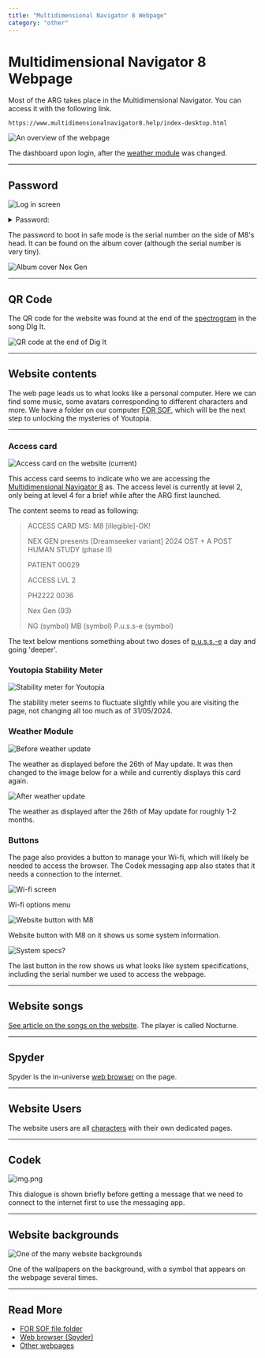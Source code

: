 ```yaml
---
title: "Multidimensional Navigator 8 Webpage"
category: "other"
---
```

# Multidimensional Navigator 8 Webpage

Most of the ARG takes place in the Multidimensional Navigator. You can access 
it with the following link.

`https://www.multidimensionalnavigator8.help/index-desktop.html`

![An overview of the webpage](../Resources/webpage/webpage-overview.png)

The dashboard upon login, after the [weather module](#weather-module) was changed.

***

## Password

![Log in screen](../Resources/webpage/Bring-Me-The-Horizon-website-shot.png)

<details class="password">
<summary>Password:</summary> 

93934521

</details>

The password to boot in safe mode is the serial number on the side of M8's
head. It can be found on the album cover (although the serial number is very tiny).

![Album cover Nex Gen](../Resources/music/album_cover.png)

***

## QR Code

The QR code for the website was found at the end of the [spectrogram](music/spectrograms) 
in the song DIg It.

![QR code at the end of Dig It](../Resources/music/spectrograms/spectrogram_qr.png)

***

## Website contents

The web page leads us to what looks like a personal computer. Here we can find some music, 
some avatars corresponding to different characters and more. 
We have a folder on our computer [FOR SOF](files/for-sof), 
which will be the next step to unlocking the mysteries of Youtopia.

***

### Access card

![Access card on the website (current)](../Resources/webpage/access-card2.png)

This access card seems to indicate who we are accessing the 
[Multidimensional Navigator 8](m8) as.
The access level is currently at level 2, only being at level 4 for a brief while after 
the ARG first launched.

The content seems to read as following:

> ACCESS CARD MS: M8 [illegible]-OK!
>
> NEX GEN presents [Dreamseeker variant] 2024 OST + A POST HUMAN STUDY (phase II)
>
> PATIENT 00029
>
> ACCESS LVL 2
>
> PH2222 0036
>
> Nex Gen (93)
>
> NG (symbol) MB (symbol) P.u.s.s-e (symbol)

The text below mentions something about two doses of [p.u.s.s.-e](lore/pusse) a day and 
going 'deeper'.

### Youtopia Stability Meter

![Stability meter for Youtopia](../Resources/webpage/youtopia_stability.png)

The stability meter seems to fluctuate slightly while you are visiting the page, not 
changing all too much as of 31/05/2024.

### Weather Module

![Before weather update](../Resources/webpage/weather_2605_old.png)

The weather as displayed before the 26th of May update. It was then 
changed to the image below for a while and currently displays this card again.

![After weather update](../Resources/webpage/weather_update_26_05.png)

The weather as displayed after the 26th of May update for roughly 1-2 months.

### Buttons

The page also provides a button to manage your Wi-fi, which will likely be needed to access the browser. 
The Codek messaging app also states that it needs a connection to the internet.

![Wi-fi screen](../Resources/webpage/wifi_screen.png)

Wi-fi options menu

![Website button with M8](../Resources/webpage/webpage-button-m8.png)

Website button with M8 on it shows us some system information.

![System specs?](../Resources/webpage/system_specs.png)

The last button in the row shows us what looks like system specifications, including the 
serial number we used to access the webpage.

***

## Website songs

[See article on the songs on the website](music/website-songs). The player is called Nocturne.

***

## Spyder

Spyder is the in-universe [web browser](webbrowser) on the page. 

***

## Website Users

The website users are all [characters](characters/characters) with their own dedicated pages.

***

## Codek

![img.png](../Resources/webpage/kodek.png)

This dialogue is shown briefly before getting a message that we need to connect to the 
internet first to use the messaging app.

***

## Website backgrounds

![One of the many website backgrounds](../Resources/backgrounds/background-green-symbol.png)

One of the wallpapers on the background, with a symbol that appears on 
the webpage several times.

***

## Read More

- [FOR SOF file folder](files/for-sof)
- [Web browser (Spyder)](webbrowser)
- [Other webpages](other-webpages)